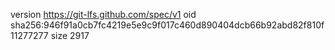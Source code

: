 version https://git-lfs.github.com/spec/v1
oid sha256:946f91a0cb7fc4219e5e9c9f017c460d890404dcb66b92abd82f810f11277277
size 2917
